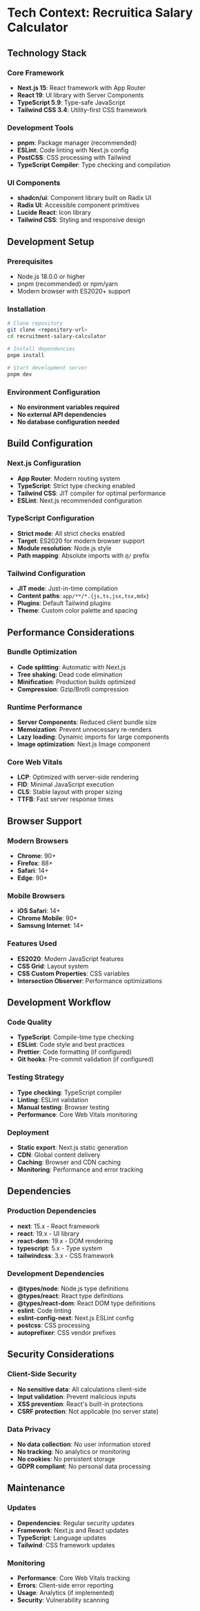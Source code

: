 # Tech Context: Recruitica Salary Calculator

## Technology Stack

### Core Framework
- **Next.js 15**: React framework with App Router
- **React 19**: UI library with Server Components
- **TypeScript 5.9**: Type-safe JavaScript
- **Tailwind CSS 3.4**: Utility-first CSS framework

### Development Tools
- **pnpm**: Package manager (recommended)
- **ESLint**: Code linting with Next.js config
- **PostCSS**: CSS processing with Tailwind
- **TypeScript Compiler**: Type checking and compilation

### UI Components
- **shadcn/ui**: Component library built on Radix UI
- **Radix UI**: Accessible component primitives
- **Lucide React**: Icon library
- **Tailwind CSS**: Styling and responsive design

## Development Setup

### Prerequisites
- Node.js 18.0.0 or higher
- pnpm (recommended) or npm/yarn
- Modern browser with ES2020+ support

### Installation
```bash
# Clone repository
git clone <repository-url>
cd recruitment-salary-calculator

# Install dependencies
pnpm install

# Start development server
pnpm dev
```

### Environment Configuration
- **No environment variables required**
- **No external API dependencies**
- **No database configuration needed**

## Build Configuration

### Next.js Configuration
- **App Router**: Modern routing system
- **TypeScript**: Strict type checking enabled
- **Tailwind CSS**: JIT compiler for optimal performance
- **ESLint**: Next.js recommended configuration

### TypeScript Configuration
- **Strict mode**: All strict checks enabled
- **Target**: ES2020 for modern browser support
- **Module resolution**: Node.js style
- **Path mapping**: Absolute imports with `@/` prefix

### Tailwind Configuration
- **JIT mode**: Just-in-time compilation
- **Content paths**: `app/**/*.{js,ts,jsx,tsx,mdx}`
- **Plugins**: Default Tailwind plugins
- **Theme**: Custom color palette and spacing

## Performance Considerations

### Bundle Optimization
- **Code splitting**: Automatic with Next.js
- **Tree shaking**: Dead code elimination
- **Minification**: Production builds optimized
- **Compression**: Gzip/Brotli compression

### Runtime Performance
- **Server Components**: Reduced client bundle size
- **Memoization**: Prevent unnecessary re-renders
- **Lazy loading**: Dynamic imports for large components
- **Image optimization**: Next.js Image component

### Core Web Vitals
- **LCP**: Optimized with server-side rendering
- **FID**: Minimal JavaScript execution
- **CLS**: Stable layout with proper sizing
- **TTFB**: Fast server response times

## Browser Support

### Modern Browsers
- **Chrome**: 90+
- **Firefox**: 88+
- **Safari**: 14+
- **Edge**: 90+

### Mobile Browsers
- **iOS Safari**: 14+
- **Chrome Mobile**: 90+
- **Samsung Internet**: 14+

### Features Used
- **ES2020**: Modern JavaScript features
- **CSS Grid**: Layout system
- **CSS Custom Properties**: CSS variables
- **Intersection Observer**: Performance optimizations

## Development Workflow

### Code Quality
- **TypeScript**: Compile-time type checking
- **ESLint**: Code style and best practices
- **Prettier**: Code formatting (if configured)
- **Git hooks**: Pre-commit validation (if configured)

### Testing Strategy
- **Type checking**: TypeScript compiler
- **Linting**: ESLint validation
- **Manual testing**: Browser testing
- **Performance**: Core Web Vitals monitoring

### Deployment
- **Static export**: Next.js static generation
- **CDN**: Global content delivery
- **Caching**: Browser and CDN caching
- **Monitoring**: Performance and error tracking

## Dependencies

### Production Dependencies
- **next**: 15.x - React framework
- **react**: 19.x - UI library
- **react-dom**: 19.x - DOM rendering
- **typescript**: 5.x - Type system
- **tailwindcss**: 3.x - CSS framework

### Development Dependencies
- **@types/node**: Node.js type definitions
- **@types/react**: React type definitions
- **@types/react-dom**: React DOM type definitions
- **eslint**: Code linting
- **eslint-config-next**: Next.js ESLint config
- **postcss**: CSS processing
- **autoprefixer**: CSS vendor prefixes

## Security Considerations

### Client-Side Security
- **No sensitive data**: All calculations client-side
- **Input validation**: Prevent malicious inputs
- **XSS prevention**: React's built-in protections
- **CSRF protection**: Not applicable (no server state)

### Data Privacy
- **No data collection**: No user information stored
- **No tracking**: No analytics or monitoring
- **No cookies**: No persistent storage
- **GDPR compliant**: No personal data processing

## Maintenance

### Updates
- **Dependencies**: Regular security updates
- **Framework**: Next.js and React updates
- **TypeScript**: Language updates
- **Tailwind**: CSS framework updates

### Monitoring
- **Performance**: Core Web Vitals tracking
- **Errors**: Client-side error reporting
- **Usage**: Analytics (if implemented)
- **Security**: Vulnerability scanning
